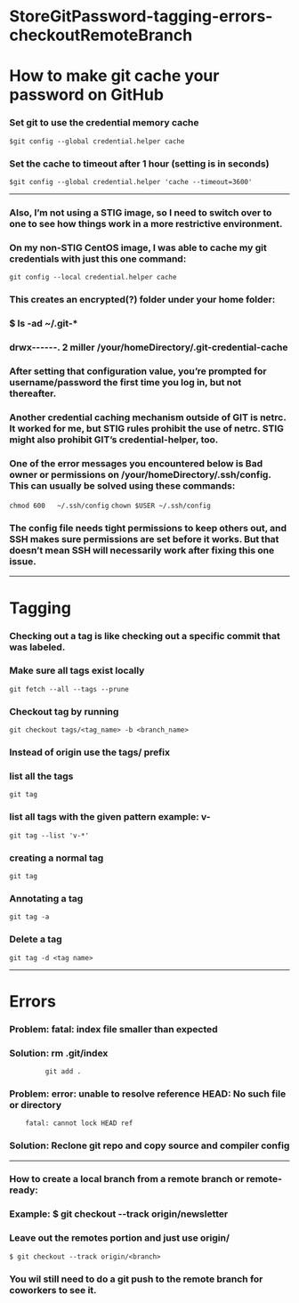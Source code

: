 # StoreGitPassword-tagging-errors-checkoutRemoteBranch

# How to make git cache your password on GitHub

### Set git to use the credential memory cache
`$git config --global credential.helper cache`

### Set the cache to timeout after 1 hour (setting is in seconds)
`$git config --global credential.helper 'cache --timeout=3600'`

----------------------------------------------------------------------
### Also, I’m not using a STIG image, so I need to switch over to one to see how things work in a more restrictive environment.

### On my non-STIG CentOS image, I was able to cache my git credentials with just this one command:
`git config --local credential.helper cache`

### This creates an encrypted(?) folder under your home folder:
### $ ls -ad ~/.git-*

### drwx------. 2 miller <nameOfUser> <date> /your/homeDirectory/.git-credential-cache


### After setting that configuration value, you’re prompted for username/password the first time you log in, but not thereafter.


### Another credential caching mechanism outside of GIT is netrc. It worked for me, but STIG rules prohibit the use of netrc. STIG might also prohibit GIT’s credential-helper, too.


### One of the error messages you encountered below is Bad owner or permissions on /your/homeDirectory/.ssh/config. This can usually be solved using these commands:
`chmod 600   ~/.ssh/config`
`chown $USER ~/.ssh/config`

### The config file needs tight permissions to keep others out, and SSH makes sure permissions are set before it works. But that doesn’t mean SSH will necessarily work after fixing this one issue.

-----------------------------------------------------------------------------------------------------------------------------------
# Tagging

### Checking out a tag is like checking out a specific commit that was labeled.
### Make sure all tags exist locally
 
```
git fetch --all --tags --prune
```

### Checkout tag by running
```
git checkout tags/<tag_name> -b <branch_name>
```
### Instead of origin use the tags/ prefix

### list all the tags
```
git tag
```

### list all tags with the given pattern example: v-
```
git tag --list 'v-*'
```

### creating a normal tag
```
git tag
```

### Annotating a tag
```
git tag -a
```

### Delete a tag
```
git tag -d <tag name>

```
----------------------------------------------------------------------------------------------------------------------------
# Errors

### Problem:     fatal: index file smaller than expected

### Solution:    rm .git/index
	         git add .

### Problem: 	error: unable to resolve reference HEAD: No such file or directory
		fatal: cannot lock HEAD ref

### Solution:	Reclone git repo and copy source and compiler config


---------------------------------------------------------------------------------------------------------------------------------


### How to create a local branch from a remote branch or remote-ready:
### Example: $ git checkout --track origin/newsletter
### Leave out the remotes portion and just use origin/<branch>
`$ git checkout --track origin/<branch>`

### You wil still need to do a git push to the remote branch for coworkers to see it.
